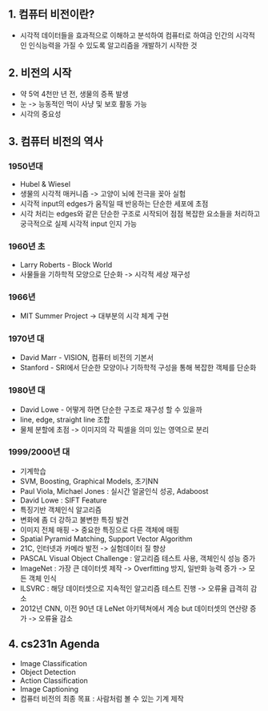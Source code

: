 ## 1. 컴퓨터 비전이란?
- 시각적 데이터들을 효과적으로 이해하고 분석하여 컴퓨터로 하여금 인간의 시각적인 인식능력을 가질 수 있도록 알고리즘을 개발하기 시작한 것

## 2. 비전의 시작
- 약 5억 4천만 년 전, 생물의 증폭 발생
- 눈 -> 능동적인 먹이 사냥 및 보호 활동 가능
- 시각의 중요성

## 3. 컴퓨터 비전의 역사

### 1950년대
- Hubel & Wiesel
- 생물의 시각적 매커니즘 -> 고양이 뇌에 전극을 꽂아 실험
- 시각적 input의  edges가 움직일 때 반응하는 단순한 세포에 초점
- 시각 처리는 edges와 같은 단순한 구조로 시작되어 점점 복잡한 요소들을 처리하고 궁극적으로 실제 시각적 input 인지 가능

### 1960년 초
- Larry Roberts - Block World
- 사물들을 기하학적 모양으로 단순화 -> 시각적 세상 재구성

### 1966년
- MIT Summer Project -> 대부분의 시각 체계 구현

### 1970년 대
- David Marr - VISION, 컴퓨터 비전의 기본서
- Stanford - SRI에서 단순한 모양이나 기하학적 구성을 통해 복잡한 객체를 단순화

### 1980년 대
- David Lowe - 어떻게 하면 단순한 구조로 재구성 할 수 있을까
- line, edge, straight line 조합
- 물체 분할에 초점 -> 이미지의 각 픽셀을 의미 있는 영역으로 분리

### 1999/2000년 대
- 기계학습
- SVM, Boosting, Graphical Models, 초기NN
- Paul Viola, Michael Jones : 실시간 얼굴인식 성공, Adaboost
- David Lowe : SIFT Feature
- 특징기반 객체인식 알고리즘
- 변화에 좀 더 강하고 불변한 특징 발견
- 이미지 전체 매핑 -> 중요한 특징으로 다른 객체에 매핑
- Spatial Pyramid Matching, Support Vector Algorithm
- 21C, 인터넷과 카메라 발전 -> 실험데이터 질 향상
- PASCAL Visual Object Challenge : 알고리즘 테스트 사용, 객체인식 성능 증가
- ImageNet : 가장 큰 데이터셋 제작 -> Overfitting 방지, 일반화 능력 증가 -> 모든 객체 인식
- ILSVRC : 해당 데이터셋으로 지속적인 알고리즘 테스트 진행 -> 오류율 급격히 감소
- 2012년 CNN, 이전 90년 대 LeNet 아키텍쳐에서 계승 but 데이터셋의 연산량 증가 -> 오류율 감소

## 4. cs231n Agenda
- Image Classification
- Object Detection
- Action Classification
- Image Captioning
- 컴퓨터 비전의 최종 목표 : 사람처럼 볼 수 있는 기계 제작